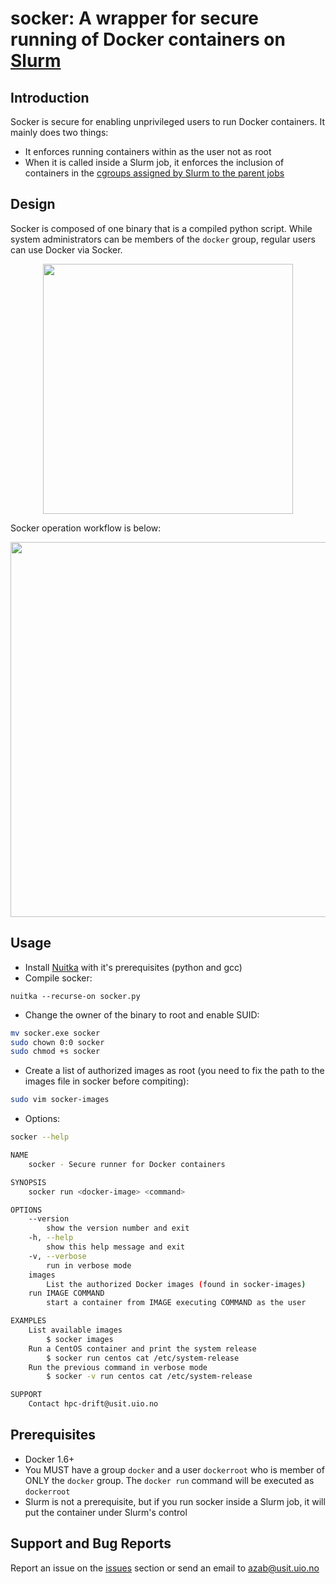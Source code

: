 # socker: A wrapper for secure running of Docker containers on [Slurm](https://slurm.schedmd.com/)

Introduction
-------------
Socker is secure for enabling unprivileged users to run Docker containers. It mainly does two things: 
* It enforces running containers within as the user not as root 
* When it is called inside a Slurm job, it enforces the inclusion of containers in the [cgroups assigned by Slurm to the parent jobs](https://slurm.schedmd.com/cgroups.html)

Design
-------
Socker is composed of one binary that is a compiled python script. While system administrators can be members of the ``docker`` group, regular users can use Docker via Socker.

<p align="center">
	<img src="https://github.com/unioslo/socker/blob/master/files/socker.png" width="400"><br>
</p>
Socker operation workflow is below:
<p align="center">
	<img src="https://github.com/unioslo/socker/blob/master/files/socker-flowchart.png" width="600">
</p>

Usage
-------
* Install [Nuitka](http://nuitka.net/) with it's prerequisites (python and gcc)
* Compile socker: 
```
nuitka --recurse-on socker.py
```
* Change the owner of the binary to root and enable SUID: 
```bash
mv socker.exe socker
sudo chown 0:0 socker
sudo chmod +s socker
```
* Create a list of authorized images as root (you need to fix the path to the images file in socker before compiting):
```bash
sudo vim socker-images
```
* Options:
```bash
socker --help 

NAME
	socker - Secure runner for Docker containers

SYNOPSIS
	socker run <docker-image> <command>

OPTIONS
	--version
		show the version number and exit
	-h, --help
		show this help message and exit
	-v, --verbose
		run in verbose mode
	images
		List the authorized Docker images (found in socker-images)
	run IMAGE COMMAND
		start a container from IMAGE executing COMMAND as the user

EXAMPLES
	List available images
		$ socker images
	Run a CentOS container and print the system release
		$ socker run centos cat /etc/system-release
	Run the previous command in verbose mode
		$ socker -v run centos cat /etc/system-release

SUPPORT
	Contact hpc-drift@usit.uio.no
```

Prerequisites
--------------
* Docker 1.6+
* You MUST have a group ``docker`` and a user ``dockerroot`` who is member of ONLY the ``docker`` group. The ``docker run`` command will be executed as ``dockerroot``
* Slurm is not a prerequisite, but if you run socker inside a Slurm job, it will put the container under Slurm's control

Support and Bug Reports
-------------------------------
Report an issue on the [issues](https://github.com/unioslo/socker/issues) section or send an email to azab@usit.uio.no
